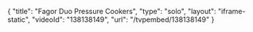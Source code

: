 {
    "title": "Fagor Duo Pressure Cookers",
    "type": "solo",
    "layout": "iframe-static",
    "videoId": "138138149",
    "url": "\/tvpembed\/138138149"
}